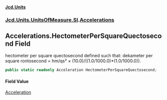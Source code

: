 #### [Jcd.Units](index 'index')
### [Jcd.Units.UnitsOfMeasure.SI](Jcd.Units.UnitsOfMeasure.SI 'Jcd.Units.UnitsOfMeasure.SI').[Accelerations](Accelerations 'Jcd.Units.UnitsOfMeasure.SI.Accelerations')

## Accelerations.HectometerPerSquareQuectosecond Field

hectometer per square quectosecond defined such that: dekameter per square rontosecond = hm/qs² ×
(10.0)/((1.0/1000.0)*(1.0/1000.0)).

```csharp
public static readonly Acceleration HectometerPerSquareQuectosecond;
```

#### Field Value
[Acceleration](Acceleration 'Jcd.Units.UnitTypes.Acceleration')